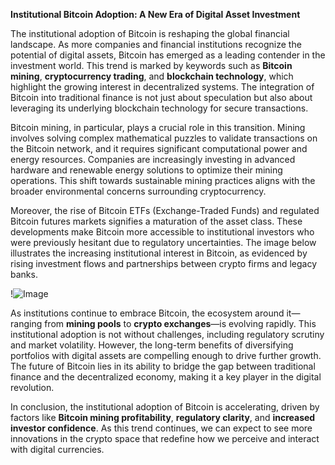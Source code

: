**Institutional Bitcoin Adoption: A New Era of Digital Asset Investment**

The institutional adoption of Bitcoin is reshaping the global financial landscape. As more companies and financial institutions recognize the potential of digital assets, Bitcoin has emerged as a leading contender in the investment world. This trend is marked by keywords such as **Bitcoin mining**, **cryptocurrency trading**, and **blockchain technology**, which highlight the growing interest in decentralized systems. The integration of Bitcoin into traditional finance is not just about speculation but also about leveraging its underlying blockchain technology for secure transactions.

Bitcoin mining, in particular, plays a crucial role in this transition. Mining involves solving complex mathematical puzzles to validate transactions on the Bitcoin network, and it requires significant computational power and energy resources. Companies are increasingly investing in advanced hardware and renewable energy solutions to optimize their mining operations. This shift towards sustainable mining practices aligns with the broader environmental concerns surrounding cryptocurrency. 

Moreover, the rise of Bitcoin ETFs (Exchange-Traded Funds) and regulated Bitcoin futures markets signifies a maturation of the asset class. These developments make Bitcoin more accessible to institutional investors who were previously hesitant due to regulatory uncertainties. The image below illustrates the increasing institutional interest in Bitcoin, as evidenced by rising investment flows and partnerships between crypto firms and legacy banks. 

!![Image](https://github.com/user-attachments/assets/057c907c-805e-4310-a052-f5031067f3de)

As institutions continue to embrace Bitcoin, the ecosystem around it—ranging from **mining pools** to **crypto exchanges**—is evolving rapidly. This institutional adoption is not without challenges, including regulatory scrutiny and market volatility. However, the long-term benefits of diversifying portfolios with digital assets are compelling enough to drive further growth. The future of Bitcoin lies in its ability to bridge the gap between traditional finance and the decentralized economy, making it a key player in the digital revolution. 

In conclusion, the institutional adoption of Bitcoin is accelerating, driven by factors like **Bitcoin mining profitability**, **regulatory clarity**, and **increased investor confidence**. As this trend continues, we can expect to see more innovations in the crypto space that redefine how we perceive and interact with digital currencies.